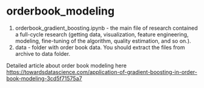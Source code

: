 # orderbook_modeling
1. orderbook_gradient_boosting.ipynb - the main file of research contained a full-cycle research (getting data, visualization, feature engineering, modeling, fine-tuning of the algorithm, quality estimation, and so on.).
2. data - folder with order book data. You should extract the files from archive to data folder.


Detailed article about order book modeling here https://towardsdatascience.com/application-of-gradient-boosting-in-order-book-modeling-3cd5f71575a7
